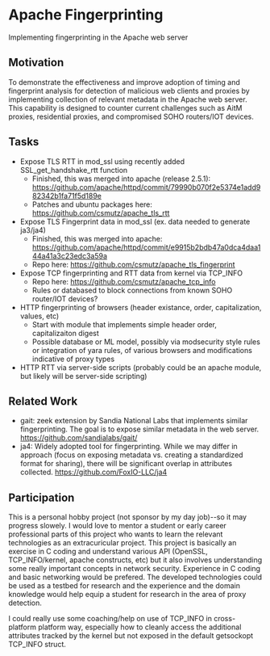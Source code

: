 # Apache Fingerprinting
Implementing fingerprinting in the Apache web server

## Motivation
To demonstrate the effectiveness and improve adoption of timing and fingerprint analysis for detection of malicious web clients and proxies by implementing collection of relevant metadata in the Apache web server. This capability is designed to counter current challenges such as AitM proxies, residential proxies, and compromised SOHO routers/IOT devices.

## Tasks
  - Expose TLS RTT in mod_ssl using recently added SSL_get_handshake_rtt function
    - Finished, this was merged into apache (release 2.5.1): https://github.com/apache/httpd/commit/79990b070f2e5374e1add982342b1fa71f5d189e
    - Patches and ubuntu packages here: https://github.com/csmutz/apache_tls_rtt
  - Expose TLS Fingerprint data in mod_ssl (ex. data needed to generate ja3/ja4)
    - Finished, this was merged into apache: https://github.com/apache/httpd/commit/e9915b2bdb47a0dca4daa144a41a3c23edc3a59a
    - Repo here: https://github.com/csmutz/apache_tls_fingerprint
  - Expose TCP fingerprinting and RTT data from kernel via TCP_INFO
    - Repo here: https://github.com/csmutz/apache_tcp_info
    - Rules or databased to block connections from known SOHO router/IOT devices?
  - HTTP fingerprinting of browsers (header existance, order, capitalization, values, etc)
    - Start with module that implements simple header order, capitalizaiton digest
    - Possible database or ML model, possibly via modsecurity style rules or integration of yara rules, of various browsers and modifications indicative of proxy types
  - HTTP RTT via server-side scripts (probably could be an apache module, but likely will be server-side scripting)

## Related Work
  - gait: zeek extension by Sandia National Labs that implements similar fingerprinting. The goal is to expose similar metadata in the web server. https://github.com/sandialabs/gait/
  - ja4: Widely adopted tool for fingerprinting. While we may differ in approach (focus on exposing metadata vs. creating a standardized format for sharing), there will be significant overlap in attributes collected. https://github.com/FoxIO-LLC/ja4

## Participation
This is a personal hobby project (not sponsor by my day job)--so it may progress slowely. I would love to mentor a student or early career professional parts of this project who wants to learn the relevant technologies as an extracuricular project. This project is basically an exercise in C coding and understand various API (OpenSSL, TCP_INFO/kernel, apache constructs, etc) but it also involves understanding some really important concepts in network security. Experience in C coding and basic networking would be prefered. The developed technologies could be used as a testbed for research and the experience and the domain knowledge would help equip a student for research in the area of proxy detection.

I could really use some coaching/help on use of TCP_INFO in cross-platform platform way, especially how to cleanly access the additional attributes tracked by the kernel but not exposed in the default getsockopt TCP_INFO struct. 




